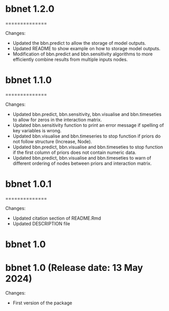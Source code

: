 # bbnet 1.2.0

==============

Changes:
* Updated the bbn.predict to allow the storage of model outputs.
* Updated README to show example on how to storage model outputs.
* Modification of bbn.predict and bbn.sensitivity algorithms to more efficiently combine results from multiple inputs nodes.

# bbnet 1.1.0

==============

Changes:
* Updated bbn.predict, bbn.sensitivity, bbn.visualise and bbn.timeseties to allow for zeros in the interaction matrix.
* Updated bbn.sensitivity function to print an error message if spelling of key variables is wrong.
* Updated bbn.visualise and bbn.timeseries to stop function if priors do not follow structure (Increase, Node).
* Updated bbn.predict, bbn.visualise and bbn.timeseties to stop function if the first column of priors does not contain numeric data.
* Updated bbn.predict, bbn.visualise and bbn.timeseties to warn of different ordering of nodes between priors and interaction matrix.

# bbnet 1.0.1

==============

Changes:

* Updated citation section of README.Rmd
* Updated DESCRIPTION file


# bbnet 1.0

bbnet 1.0 (Release date: 13 May 2024)
==============

Changes:

* First version of the package
